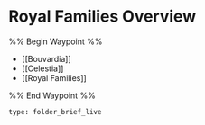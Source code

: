 # Royal Families Overview
%% Begin Waypoint %%
- [[Bouvardia]]
- [[Celestia]]
- [[Royal Families]]

%% End Waypoint %%
 
```ccard
type: folder_brief_live
```
 
    